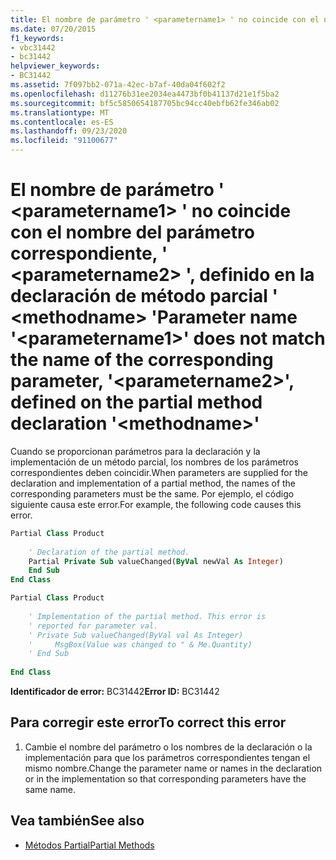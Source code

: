 ```yaml
---
title: El nombre de parámetro ' <parametername1> ' no coincide con el nombre del parámetro correspondiente, ' <parametername2> ', definido en la declaración de método parcial ' <methodname> '
ms.date: 07/20/2015
f1_keywords:
- vbc31442
- bc31442
helpviewer_keywords:
- BC31442
ms.assetid: 7f097bb2-071a-42ec-b7af-40da04f602f2
ms.openlocfilehash: d11276b31ee2034ea4473bf0b41137d21e1f5ba2
ms.sourcegitcommit: bf5c5850654187705bc94cc40ebfb62fe346ab02
ms.translationtype: MT
ms.contentlocale: es-ES
ms.lasthandoff: 09/23/2020
ms.locfileid: "91100677"
---
```

# <a name="parameter-name-parametername1-does-not-match-the-name-of-the-corresponding-parameter-parametername2-defined-on-the-partial-method-declaration-methodname"></a><span data-ttu-id="35edf-102">El nombre de parámetro ' \<parametername1> ' no coincide con el nombre del parámetro correspondiente, ' \<parametername2> ', definido en la declaración de método parcial ' \<methodname> '</span><span class="sxs-lookup"><span data-stu-id="35edf-102">Parameter name '\<parametername1>' does not match the name of the corresponding parameter, '\<parametername2>', defined on the partial method declaration '\<methodname>'</span></span>

<span data-ttu-id="35edf-103">Cuando se proporcionan parámetros para la declaración y la implementación de un método parcial, los nombres de los parámetros correspondientes deben coincidir.</span><span class="sxs-lookup"><span data-stu-id="35edf-103">When parameters are supplied for the declaration and implementation of a partial method, the names of the corresponding parameters must be the same.</span></span> <span data-ttu-id="35edf-104">Por ejemplo, el código siguiente causa este error.</span><span class="sxs-lookup"><span data-stu-id="35edf-104">For example, the following code causes this error.</span></span>  
  
```vb  
Partial Class Product  
  
    ' Declaration of the partial method.  
    Partial Private Sub valueChanged(ByVal newVal As Integer)  
    End Sub  
End Class  
```  
  
```vb  
Partial Class Product  
  
    ' Implementation of the partial method. This error is  
    ' reported for parameter val.  
    ' Private Sub valueChanged(ByVal val As Integer)  
    '     MsgBox(Value was changed to " & Me.Quantity)  
    ' End Sub  
  
End Class  
```  
  
 <span data-ttu-id="35edf-105">**Identificador de error:** BC31442</span><span class="sxs-lookup"><span data-stu-id="35edf-105">**Error ID:** BC31442</span></span>  
  
## <a name="to-correct-this-error"></a><span data-ttu-id="35edf-106">Para corregir este error</span><span class="sxs-lookup"><span data-stu-id="35edf-106">To correct this error</span></span>  
  
1. <span data-ttu-id="35edf-107">Cambie el nombre del parámetro o los nombres de la declaración o la implementación para que los parámetros correspondientes tengan el mismo nombre.</span><span class="sxs-lookup"><span data-stu-id="35edf-107">Change the parameter name or names in the declaration or in the implementation so that corresponding parameters have the same name.</span></span>  
  
## <a name="see-also"></a><span data-ttu-id="35edf-108">Vea también</span><span class="sxs-lookup"><span data-stu-id="35edf-108">See also</span></span>

- [<span data-ttu-id="35edf-109">Métodos Partial</span><span class="sxs-lookup"><span data-stu-id="35edf-109">Partial Methods</span></span>](../programming-guide/language-features/procedures/partial-methods.md)
